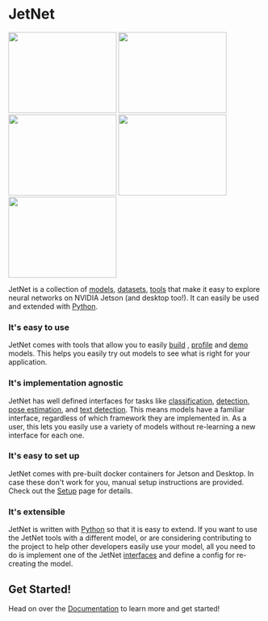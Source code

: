 # JetNet

<img src="https://user-images.githubusercontent.com/4212806/191136464-8f3c05fc-9e70-4678-9402-6d4d8232661b.gif" height="160" width=214/>
<img src="https://user-images.githubusercontent.com/4212806/191136616-06ce3640-7e35-45a3-8b2e-7f7a5b9b7f28.gif" height="160" width=214/>
<img src="https://user-images.githubusercontent.com/4212806/191136450-4b2d55c1-c3c7-47d6-996e-11c62448747b.gif" height="160" width=214/>
<img src="https://user-images.githubusercontent.com/4212806/191137124-7dae37a3-a659-4e3e-8373-9a1c44b57e48.gif" height="160" width=214/>
<img src="https://user-images.githubusercontent.com/4212806/191136896-e42ab4d9-3a2f-4553-a1c7-49c59fc7e7a2.gif" height="160" width=214/>

JetNet is a collection of [models](models.md), [datasets](datasets.md),
[tools](tools.md) that make it easy to explore neural networks on NVIDIA Jetson (and desktop too!). It can easily be used and extended with [Python](python/usage.md).  

### It's easy to use

JetNet comes with tools that allow you to easily <a href="tools/#build">build</a> , <a href="tools/#profile">profile</a> and <a href="tools/#demo">demo</a> models.  This helps you easily try out models to see what is right for your application.  

### It's implementation agnostic

JetNet has well defined interfaces for tasks like [classification](python/reference/#classificationmodel), [detection](python/reference/#detectionmodel), [pose estimation](python/reference/#posemodel), and [text detection](python/reference/#textdetectionmodel).  This means models have a familiar interface, regardless of which framework they are implemented in.  As a user, this lets you easily use a variety of models without re-learning
a new interface for each one. 

### It's easy to set up

JetNet comes with pre-built docker containers for Jetson and Desktop.
In case these don't work for you, manual setup instructions are provided.
Check out the <a href="setup">Setup</a> page for details.


### It's extensible


JetNet is written with <a href="python/usage">Python</a> so that it is easy
to extend.  If you want to use the JetNet tools with a different model, or are
considering contributing to the project to help other developers easily use your model, all you need to do is implement one of the JetNet [interfaces](python/reference/#abstract-types) and define a config for
re-creating the model.  


## Get Started!

Head on over the [Documentation](setup) to learn more and get started!
